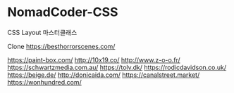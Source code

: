 # NomadCoder-CSS
CSS Layout 마스터클래스

Clone
https://besthorrorscenes.com/

https://paint-box.com/
http://10x19.co/
http://www.z-o-o.fr/
https://schwartzmedia.com.au/
https://tolv.dk/
https://rodicdavidson.co.uk/
https://beige.de/
http://donicaida.com/
https://canalstreet.market/
https://wonhundred.com/
